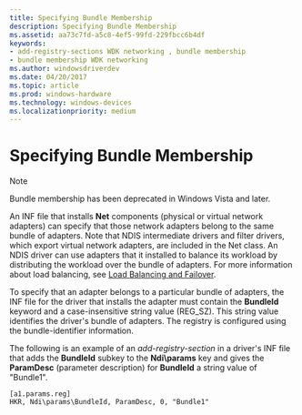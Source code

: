 ```yaml
---
title: Specifying Bundle Membership
description: Specifying Bundle Membership
ms.assetid: aa73c7fd-a5c8-4ef5-99fd-229fbcc6b4df
keywords:
- add-registry-sections WDK networking , bundle membership
- bundle membership WDK networking
ms.author: windowsdriverdev
ms.date: 04/20/2017
ms.topic: article
ms.prod: windows-hardware
ms.technology: windows-devices
ms.localizationpriority: medium
---
```


# Specifying Bundle Membership




> [!NOTE]
> Bundle membership has been deprecated in Windows Vista and later. 


An INF file that installs **Net** components (physical or virtual network adapters) can specify that those network adapters belong to the same bundle of adapters. Note that NDIS intermediate drivers and filter drivers, which export virtual network adapters, are included in the Net class. An NDIS driver can use adapters that it installed to balance its workload by distributing the workload over the bundle of adapters. For more information about load balancing, see [Load Balancing and Failover](https://msdn.microsoft.com/library/windows/hardware/ff549197).

To specify that an adapter belongs to a particular bundle of adapters, the INF file for the driver that installs the adapter must contain the **BundleId** keyword and a case-insensitive string value (REG\_SZ). This string value identifies the driver's bundle of adapters. The registry is configured using the bundle-identifier information.

The following is an example of an *add-registry-section* in a driver's INF file that adds the **BundleId** subkey to the **Ndi\\params** key and gives the **ParamDesc** (parameter description) for **BundleId** a string value of "Bundle1".

```INF
[a1.params.reg]
HKR, Ndi\params\BundleId, ParamDesc, 0, "Bundle1"
```

 

 





